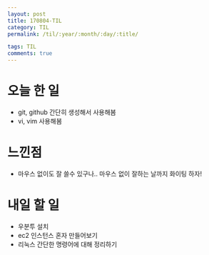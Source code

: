 ```yaml
---
layout: post
title: 170804-TIL
category: TIL
permalink: /til/:year/:month/:day/:title/

tags: TIL
comments: true
---
```


# 오늘 한 일
- git, github 간단히 생성해서 사용해봄
- vi, vim 사용해봄

# 느낀점
- 마우스 없이도 잘 쓸수 있구나.. 마우스 없이 잘하는 날까지 화이팅 하자!

# 내일 할 일
- 우분투 설치
- ec2 인스턴스 혼자 만들어보기
- 리눅스 간단한 명령어에 대해 정리하기
